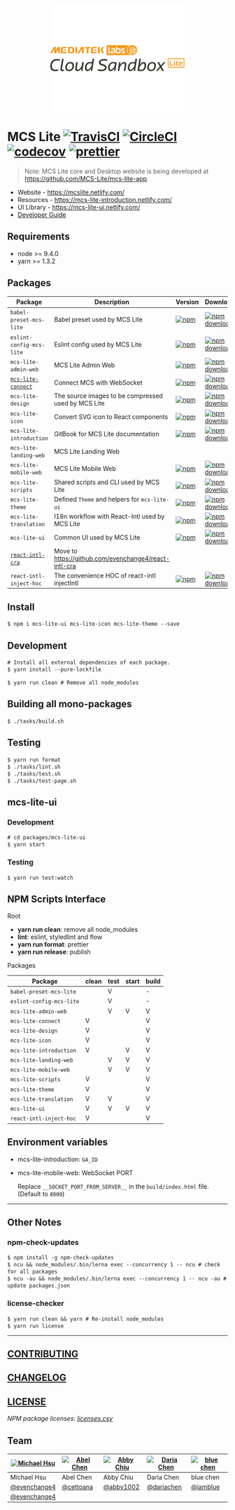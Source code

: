 <p align="center">
  <a href="https://mcs.mediatek.com">
    <img height="240" src="./docs/images/banner_mcs_lite_black.png">
  </a>
</p>

# MCS Lite [![TravisCI](https://travis-ci.org/MCS-Lite/mcs-lite.svg?branch=master)](https://travis-ci.org/MCS-Lite/mcs-lite) [![CircleCI](https://circleci.com/gh/MCS-Lite/mcs-lite.svg?style=svg)](https://circleci.com/gh/MCS-Lite/mcs-lite) [![codecov](https://codecov.io/gh/MCS-Lite/mcs-lite/branch/master/graph/badge.svg)](https://codecov.io/gh/MCS-Lite/mcs-lite) [![prettier](https://img.shields.io/badge/styled_with-prettier-ff69b4.svg)](https://github.com/prettier/prettier)

> Note: MCS Lite core and Desktop website is being developed at https://github.com/MCS-Lite/mcs-lite-app.

* Website - https://mcslite.netlify.com/
* Resources - https://mcs-lite-introduction.netlify.com/
* UI Library - https://mcs-lite-ui.netlify.com/
* [Developer Guide](./docs/README.md)

## Requirements

* node >= 9.4.0
* yarn >= 1.3.2

## Packages

[babel-preset-mcs-lite-npm-badge]: https://img.shields.io/npm/v/babel-preset-mcs-lite.svg?style=flat-square
[babel-preset-mcs-lite-npm]: https://www.npmjs.org/package/babel-preset-mcs-lite
[babel-preset-mcs-lite-npm-downloads]: https://img.shields.io/npm/dt/babel-preset-mcs-lite.svg?style=flat-square
[eslint-config-mcs-lite-npm-badge]: https://img.shields.io/npm/v/eslint-config-mcs-lite.svg?style=flat-square
[eslint-config-mcs-lite-npm]: https://www.npmjs.org/package/eslint-config-mcs-lite
[eslint-config-mcs-lite-npm-downloads]: https://img.shields.io/npm/dt/eslint-config-mcs-lite.svg?style=flat-square
[mcs-lite-admin-web-npm-badge]: https://img.shields.io/npm/v/mcs-lite-admin-web.svg?style=flat-square
[mcs-lite-admin-web-npm]: https://www.npmjs.org/package/mcs-lite-admin-web
[mcs-lite-admin-web-npm-downloads]: https://img.shields.io/npm/dt/mcs-lite-admin-web.svg?style=flat-square
[mcs-lite-connect-npm-badge]: https://img.shields.io/npm/v/mcs-lite-connect.svg?style=flat-square
[mcs-lite-connect-npm]: https://www.npmjs.org/package/mcs-lite-connect
[mcs-lite-connect-npm-downloads]: https://img.shields.io/npm/dt/mcs-lite-connect.svg?style=flat-square
[mcs-lite-design-npm-badge]: https://img.shields.io/npm/v/mcs-lite-design.svg?style=flat-square
[mcs-lite-design-npm]: https://www.npmjs.org/package/mcs-lite-design
[mcs-lite-design-npm-downloads]: https://img.shields.io/npm/dt/mcs-lite-design.svg?style=flat-square
[mcs-lite-icon-npm-badge]: https://img.shields.io/npm/v/mcs-lite-icon.svg?style=flat-square
[mcs-lite-icon-npm]: https://www.npmjs.org/package/mcs-lite-icon
[mcs-lite-icon-npm-downloads]: https://img.shields.io/npm/dt/mcs-lite-icon.svg?style=flat-square
[mcs-lite-introduction-npm-badge]: https://img.shields.io/npm/v/mcs-lite-introduction.svg?style=flat-square
[mcs-lite-introduction-npm]: https://www.npmjs.org/package/mcs-lite-introduction
[mcs-lite-introduction-npm-downloads]: https://img.shields.io/npm/dt/mcs-lite-introduction.svg?style=flat-square
[mcs-lite-mobile-web-npm-badge]: https://img.shields.io/npm/v/mcs-lite-mobile-web.svg?style=flat-square
[mcs-lite-mobile-web-npm]: https://www.npmjs.org/package/mcs-lite-mobile-web
[mcs-lite-mobile-web-npm-downloads]: https://img.shields.io/npm/dt/mcs-lite-mobile-web.svg?style=flat-square
[mcs-lite-scripts-npm-badge]: https://img.shields.io/npm/v/mcs-lite-scripts.svg?style=flat-square
[mcs-lite-scripts-npm]: https://www.npmjs.org/package/mcs-lite-scripts
[mcs-lite-scripts-npm-downloads]: https://img.shields.io/npm/dt/mcs-lite-scripts.svg?style=flat-square
[mcs-lite-theme-npm-badge]: https://img.shields.io/npm/v/mcs-lite-theme.svg?style=flat-square
[mcs-lite-theme-npm]: https://www.npmjs.org/package/mcs-lite-theme
[mcs-lite-theme-npm-downloads]: https://img.shields.io/npm/dt/mcs-lite-theme.svg?style=flat-square
[mcs-lite-translation-npm-badge]: https://img.shields.io/npm/v/mcs-lite-translation.svg?style=flat-square
[mcs-lite-translation-npm]: https://www.npmjs.org/package/mcs-lite-translation
[mcs-lite-translation-npm-downloads]: https://img.shields.io/npm/dt/mcs-lite-translation.svg?style=flat-square
[mcs-lite-ui-npm-badge]: https://img.shields.io/npm/v/mcs-lite-ui.svg?style=flat-square
[mcs-lite-ui-npm]: https://www.npmjs.org/package/mcs-lite-ui
[mcs-lite-ui-npm-downloads]: https://img.shields.io/npm/dt/mcs-lite-ui.svg?style=flat-square
[react-intl-inject-hoc-npm-badge]: https://img.shields.io/npm/v/react-intl-inject-hoc.svg?style=flat-square
[react-intl-inject-hoc-npm]: https://www.npmjs.org/package/react-intl-inject-hoc
[react-intl-inject-hoc-npm-downloads]: https://img.shields.io/npm/dt/react-intl-inject-hoc.svg?style=flat-square

| **Package**                                       | **Description**                                       | **Version**                                                            | **Downloads**                                                                        |
| ------------------------------------------------- | ----------------------------------------------------- | ---------------------------------------------------------------------- | ------------------------------------------------------------------------------------ |
| `babel-preset-mcs-lite`                           | Babel preset used by MCS Lite                         | [![npm][babel-preset-mcs-lite-npm-badge]][babel-preset-mcs-lite-npm]   | [![npm downloads][babel-preset-mcs-lite-npm-downloads]][babel-preset-mcs-lite-npm]   |
| `eslint-config-mcs-lite`                          | Eslint config used by MCS Lite                        | [![npm][eslint-config-mcs-lite-npm-badge]][eslint-config-mcs-lite-npm] | [![npm downloads][eslint-config-mcs-lite-npm-downloads]][eslint-config-mcs-lite-npm] |
| `mcs-lite-admin-web`                              | MCS Lite Admin Web                                    | [![npm][mcs-lite-admin-web-npm-badge]][mcs-lite-admin-web-npm]         | [![npm downloads][mcs-lite-admin-web-npm-downloads]][mcs-lite-admin-web-npm]         |
| [`mcs-lite-connect`](./packages/mcs-lite-connect) | Connect MCS with WebSocket                            | [![npm][mcs-lite-connect-npm-badge]][mcs-lite-connect-npm]             | [![npm downloads][mcs-lite-connect-npm-downloads]][mcs-lite-connect-npm]             |
| `mcs-lite-design`                                 | The source images to be compressed used by MCS Lite   | [![npm][mcs-lite-design-npm-badge]][mcs-lite-design-npm]               | [![npm downloads][mcs-lite-design-npm-downloads]][mcs-lite-design-npm]               |
| `mcs-lite-icon`                                   | Convert SVG icon to React components                  | [![npm][mcs-lite-icon-npm-badge]][mcs-lite-icon-npm]                   | [![npm downloads][mcs-lite-icon-npm-downloads]][mcs-lite-icon-npm]                   |
| `mcs-lite-introduction`                           | GitBook for MCS Lite documentation                    | [![npm][mcs-lite-introduction-npm-badge]][mcs-lite-introduction-npm]   | [![npm downloads][mcs-lite-introduction-npm-downloads]][mcs-lite-introduction-npm]   |
| `mcs-lite-landing-web`                            | MCS Lite Landing Web                                  |                                                                        |                                                                                      |
| `mcs-lite-mobile-web`                             | MCS Lite Mobile Web                                   | [![npm][mcs-lite-mobile-web-npm-badge]][mcs-lite-mobile-web-npm]       | [![npm downloads][mcs-lite-mobile-web-npm-downloads]][mcs-lite-mobile-web-npm]       |
| `mcs-lite-scripts`                                | Shared scripts and CLI used by MCS Lite               | [![npm][mcs-lite-scripts-npm-badge]][mcs-lite-scripts-npm]             | [![npm downloads][mcs-lite-scripts-npm-downloads]][mcs-lite-scripts-npm]             |
| `mcs-lite-theme`                                  | Defined `Theme` and helpers for `mcs-lite-ui`         | [![npm][mcs-lite-theme-npm-badge]][mcs-lite-theme-npm]                 | [![npm downloads][mcs-lite-theme-npm-downloads]][mcs-lite-theme-npm]                 |
| `mcs-lite-translation`                            | I18n workflow with React-Intl used by MCS Lite        | [![npm][mcs-lite-translation-npm-badge]][mcs-lite-translation-npm]     | [![npm downloads][mcs-lite-translation-npm-downloads]][mcs-lite-translation-npm]     |
| `mcs-lite-ui`                                     | Common UI used by MCS Lite                            | [![npm][mcs-lite-ui-npm-badge]][mcs-lite-ui-npm]                       | [![npm downloads][mcs-lite-ui-npm-downloads]][mcs-lite-ui-npm]                       |
| [`react-intl-cra`](./packages/react-intl-cra)     | Move to https://github.com/evenchange4/react-intl-cra |                                                                        |
| `react-intl-inject-hoc`                           | The convenience HOC of react-intl injectIntl          | [![npm][react-intl-inject-hoc-npm-badge]][react-intl-inject-hoc-npm]   | [![npm downloads][react-intl-inject-hoc-npm-downloads]][react-intl-inject-hoc-npm]   |

## Install

```
$ npm i mcs-lite-ui mcs-lite-icon mcs-lite-theme --save
```

## Development

```
# Install all external dependencies of each package.
$ yarn install --pure-lockfile
```

```
$ yarn run clean # Remove all node_modules
```

## Building all mono-packages

```
$ ./tasks/build.sh
```

## Testing

```
$ yarn run format
$ ./tasks/lint.sh
$ ./tasks/test.sh
$ ./tasks/test-page.sh
```

## mcs-lite-ui

### Development

```
# cd packages/mcs-lite-ui
$ yarn start
```

### Testing

```
$ yarn run test:watch
```

## NPM Scripts Interface

Root

* **yarn run clean**: remove all node_modules
* **lint**: eslint, styledlint and flow
* **yarn run format**: prettier
* **yarn run release**: publish

Packages

| **Package**              | clean | test | start | build |
| ------------------------ | ----- | ---- | ----- | ----- |
| `babel-preset-mcs-lite`  |       | V    |       | -     |
| `eslint-config-mcs-lite` |       | V    |       | -     |
| `mcs-lite-admin-web`     |       | V    | V     | V     |
| `mcs-lite-connect`       | V     |      |       | V     |
| `mcs-lite-design`        | V     |      |       | V     |
| `mcs-lite-icon`          | V     |      |       | V     |
| `mcs-lite-introduction`  | V     |      | V     | V     |
| `mcs-lite-landing-web`   |       | V    | V     | V     |
| `mcs-lite-mobile-web`    |       | V    | V     | V     |
| `mcs-lite-scripts`       | V     |      |       | V     |
| `mcs-lite-theme`         | V     |      |       | V     |
| `mcs-lite-translation`   | V     | V    |       | V     |
| `mcs-lite-ui`            | V     | V    | V     | V     |
| `react-intl-inject-hoc`  | V     |      |       | V     |

## Environment variables

* mcs-lite-introduction: `GA_ID`
* mcs-lite-mobile-web: WebSocket PORT

  Replace `__SOCKET_PORT_FROM_SERVER__` in the `build/index.html` file. (Default to `8000`)

---

## Other Notes

### npm-check-updates

```
$ npm install -g npm-check-updates
$ ncu && node_modules/.bin/lerna exec --concurrency 1 -- ncu # check for all packages
$ ncu -au && node_modules/.bin/lerna exec --concurrency 1 -- ncu -au # update packages.json
```

### license-checker

```
$ yarn run clean && yarn # Re-install node_modules
$ yarn run license
```

---

## [CONTRIBUTING](CONTRIBUTING.md)

## [CHANGELOG](CHANGELOG.md)

## [LICENSE](LICENSE)

_NPM package licenses: [licenses.csv](./docs/licenses.csv)_

## Team

| [![Michael Hsu](https://avatars.githubusercontent.com/u/1527371?v=3&s=96)](https://github.com/evenchange4) | [![Abel Chen](https://avatars.githubusercontent.com/u/2841286?v=3&s=96)](https://github.com/cettoana) | [![Abby Chiu](https://avatars.githubusercontent.com/u/11768650?v=3&s=96)](https://github.com/abby1002) | [![Daria Chen](https://avatars.githubusercontent.com/u/1300728?v=3&s=96)](https://github.com/dariachen) | [![blue chen](https://avatars.githubusercontent.com/u/1887942?v=3&s=96)](https://github.com/iamblue) |
| ---------------------------------------------------------------------------------------------------------- | ----------------------------------------------------------------------------------------------------- | ------------------------------------------------------------------------------------------------------ | ------------------------------------------------------------------------------------------------------- | ---------------------------------------------------------------------------------------------------- |
| Michael Hsu                                                                                                | Abel Chen                                                                                             | Abby Chiu                                                                                              | Daria Chen                                                                                              | blue chen                                                                                            |
| [@evenchange4](https://github.com/evenchange4)                                                             | [@cettoana](https://github.com/cettoana)                                                              | [@abby1002](https://github.com/abby1002)                                                               | [@dariachen](https://github.com/dariachen)                                                              | [@iamblue](https://github.com/iamblue)                                                               |
| [@evenchange4](https://twitter.com/evenchange4)                                                            |                                                                                                       |                                                                                                        |                                                                                                         |
